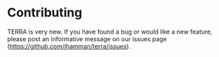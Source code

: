 # Contributing

TERRA is very new.  If you have found a bug or would like a new feature, please post an informative message on our issues page (https://github.com/jhamman/terra/issues).
